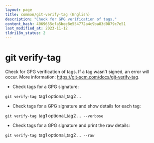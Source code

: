 ```yaml
---
layout: page
title: common/git-verify-tag (English)
description: "Check for GPG verification of tags."
content_hash: 4069655cfa5bee8e554772a4c9ba83d0879c7e51
last_modified_at: 2023-11-12
tldri18n_status: 2
---
```

# git verify-tag

Check for GPG verification of tags.
If a tag wasn't signed, an error will occur.
More information: <https://git-scm.com/docs/git-verify-tag>.

- Check tags for a GPG signature:

`git verify-tag `<span class="tldr-var badge badge-pill bg-dark-lm bg-white-dm text-white-lm text-dark-dm font-weight-bold">tag1 optional_tag2 ...</span>

- Check tags for a GPG signature and show details for each tag:

`git verify-tag `<span class="tldr-var badge badge-pill bg-dark-lm bg-white-dm text-white-lm text-dark-dm font-weight-bold">tag1 optional_tag2 ...</span>` --verbose`

- Check tags for a GPG signature and print the raw details:

`git verify-tag `<span class="tldr-var badge badge-pill bg-dark-lm bg-white-dm text-white-lm text-dark-dm font-weight-bold">tag1 optional_tag2 ...</span>` --raw`
